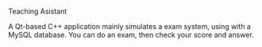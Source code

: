 Teaching Asistant

A Qt-based C++ application mainly simulates a exam system, using with a MySQL database.
You can do an exam, then check your score and answer.
